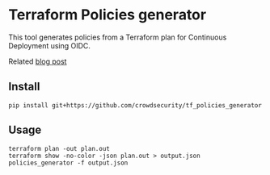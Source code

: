 
# Terraform Policies generator

This tool generates policies from a Terraform plan for Continuous Deployment using OIDC.

Related [blog post](https://www.crowdsec.net/blog/a-guide-to-continuous-deployment)

## Install

```
pip install git+https://github.com/crowdsecurity/tf_policies_generator
```

## Usage

```
terraform plan -out plan.out
terraform show -no-color -json plan.out > output.json
policies_generator -f output.json
```

